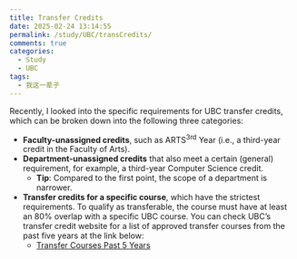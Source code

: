 ```yaml
---
title: Transfer Credits
date: 2025-02-24 13:14:55
permalink: /study/UBC/transCredits/
comments: true
categories:
  - Study
  - UBC
tags:
  - 我这一辈子
---
```

Recently, I looked into the specific requirements for UBC transfer credits, which can be broken down into the following three categories:

- **Faculty-unassigned credits**, such as ARTS<sup>3rd</sup> Year (i.e., a third-year credit in the Faculty of Arts).
- **Department-unassigned credits** that also meet a certain (general) requirement, for example, a third-year Computer Science credit.
  - **Tip**: Compared to the first point, the scope of a department is narrower.
- **Transfer credits for a specific course**, which have the strictest requirements. To qualify as transferable, the course must have at least an 80% overlap with a specific UBC course. You can check UBC’s transfer credit website for a list of approved transfer courses from the past five years at the link below:
    - [Transfer Courses Past 5 Years](https://tcp.goglobal.ubc.ca/search)